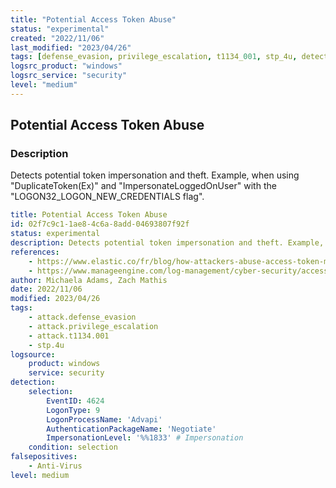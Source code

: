 ```yaml
---
title: "Potential Access Token Abuse"
status: "experimental"
created: "2022/11/06"
last_modified: "2023/04/26"
tags: [defense_evasion, privilege_escalation, t1134_001, stp_4u, detection_rule]
logsrc_product: "windows"
logsrc_service: "security"
level: "medium"
---
```


## Potential Access Token Abuse

### Description

Detects potential token impersonation and theft. Example, when using "DuplicateToken(Ex)" and "ImpersonateLoggedOnUser" with the "LOGON32_LOGON_NEW_CREDENTIALS flag".

```yml
title: Potential Access Token Abuse
id: 02f7c9c1-1ae8-4c6a-8add-04693807f92f
status: experimental
description: Detects potential token impersonation and theft. Example, when using "DuplicateToken(Ex)" and "ImpersonateLoggedOnUser" with the "LOGON32_LOGON_NEW_CREDENTIALS flag".
references:
    - https://www.elastic.co/fr/blog/how-attackers-abuse-access-token-manipulation
    - https://www.manageengine.com/log-management/cyber-security/access-token-manipulation.html
author: Michaela Adams, Zach Mathis
date: 2022/11/06
modified: 2023/04/26
tags:
    - attack.defense_evasion
    - attack.privilege_escalation
    - attack.t1134.001
    - stp.4u
logsource:
    product: windows
    service: security
detection:
    selection:
        EventID: 4624
        LogonType: 9
        LogonProcessName: 'Advapi'
        AuthenticationPackageName: 'Negotiate'
        ImpersonationLevel: '%%1833' # Impersonation
    condition: selection
falsepositives:
    - Anti-Virus
level: medium

```
